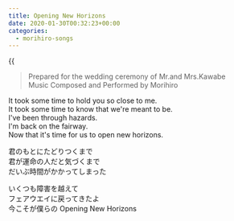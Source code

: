 ```yaml
---
title: Opening New Horizons
date: 2020-01-30T00:32:23+00:00
categories:
  - morihiro-songs
---
```

{{<audio opening>}}

>Prepared for the wedding ceremony of Mr.and Mrs.Kawabe  
>Music Composed and Performed by Morihiro

It took some time to hold you so close to me.  
It took some time to know that we're meant to be.  
I've been through hazards.  
I'm back on the fairway.  
Now that it's time for us to open new horizons.  
  
君のもとにたどりつくまで  
君が運命の人だと気づくまで  
だいぶ時間がかかってしまった  

いくつも障害を越えて  
フェアウエイに戻ってきたよ  
今こそが僕らの Opening New Horizons  

